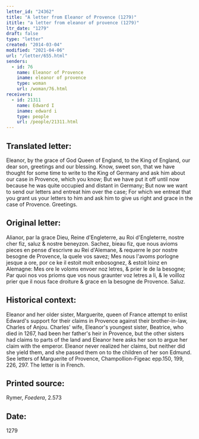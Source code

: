 ```yaml
---
letter_id: "24362"
title: "A letter from Eleanor of Provence (1279)"
ititle: "a letter from eleanor of provence (1279)"
ltr_date: "1279"
draft: false
type: "letter"
created: "2014-03-04"
modified: "2021-04-06"
url: "/letter/655.html"
senders:
  - id: 76
    name: Eleanor of Provence
    iname: eleanor of provence
    type: woman
    url: /woman/76.html
receivers:
  - id: 21311
    name: Edward I
    iname: edward i
    type: people
    url: /people/21311.html
---
```

<h2> Translated letter:</h2>Eleanor, by the grace of God Queen of England, to the King of England, our dear son, greetings and our blessing.
Know, sweet son, that we have thought for some time to write to the King of Germany and ask him about our case in Provence, which you know;
But we have put it off until now because he was quite occupied and distant in Germany;
But now we want to send our letters and entreat him over the case;
For which we entreat that you grant us your letters to him and ask him to give us right and grace in the case of Provence.
Greetings.
<h2 class="mt-4"> Original letter:</h2>Alianor, par la grace Dieu, Reine d'Engleterre, au Roi d'Engleterre, nostre cher fiz, saluz & nostre beneyzon.
Sachez, bieau fiz, que nous avioms pieces en pense d'escrivre au Rei d'Alemane, & requerre le por nostre besogne de Provence, la quele vos savez;
Mes nous l'avoms porlogne jesque a ore, por ce ke il estoit molt enbosognez, & estoit loinz en Alemagne:
Mes ore le voloms envoer noz letres, & prier le de la besogne;
Par quoi nos vos prioms que vos nous graunter voz letres a li, & le voilloz prier que il nous face droiture & grace en la besogne de Provence.
Saluz.
<h2 class="mt-4"> Historical context:</h2>Eleanor and her older sister, Marguerite, queen of France attempt to enlist Edward's support for their claims in Provence against their brother-in-law, Charles of Anjou.  Charles' wife, Eleanor's youngest sister, Beatrice, who died in 1267, had been her father's heir in Provence, but the other sisters had claims to parts of the land and Eleanor here asks her son to argue her claim with the emperor.  Eleanor never realized her claims, but neither did she yield them, and she passed them on to the children of her son Edmund.  See letters of Marguerite of Provence, Champollion-Figeac epp.150, 199, 226, 297.
The letter is in French.
<h2 class="mt-4"> Printed source:</h2><p>Rymer, <em>Foedera</em>, 2.573</p><h2 class="mt-4"> Date:</h2>1279